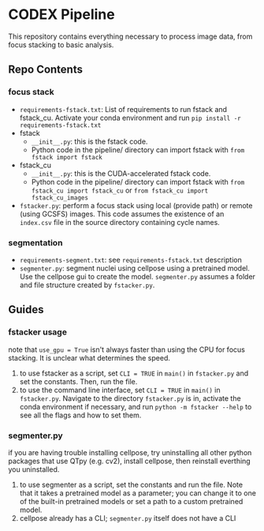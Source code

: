 # CODEX Pipeline

This repository contains everything necessary to process image data, from focus stacking to basic analysis.

## Repo Contents

### focus stack

- `requirements-fstack.txt`: List of requirements to run fstack and fstack_cu. Activate your conda environment and run `pip install -r requirements-fstack.txt`
- fstack
  - `__init__.py`: this is the fstack code.
  - Python code in the pipeline/ directory can import fstack with `from fstack import fstack`
- fstack_cu
  - `__init__.py`: this is the CUDA-accelerated fstack code.
  - Python code in the pipeline/ directory can import fstack with `from fstack_cu import fstack_cu` or `from fstack_cu import fstack_cu_images`
- `fstacker.py`: perform a focus stack using local (provide path) or remote (using GCSFS) images. This code assumes the existence of an `index.csv` file in the source directory containing cycle names.

### segmentation

- `requirements-segment.txt`: see `requirements-fstack.txt` description
- `segmenter.py`: segment nuclei using cellpose using a pretrained model. Use the cellpose gui to create the model. `segmenter.py` assumes a folder and file structure created by `fstacker.py`.

## Guides

### fstacker usage

note that `use_gpu = True` isn't always faster than using the CPU for focus stacking. It is unclear what determines the speed.

1. to use fstacker as a script, set `CLI = TRUE` in `main()` in `fstacker.py` and set the constants. Then, run the file.
2. to use the command line interface, set `CLI = TRUE` in `main()` in `fstacker.py`. Navigate to the directory `fstacker.py` is in, activate the conda environment if necessary, and run `python -m fstacker --help` to see all the flags and how to set them.

### segmenter.py

if you are having trouble installing cellpose, try uninstalling all other python packages that use QTpy (e.g. cv2), install cellpose, then reinstall everthing you uninstalled.

1. to use segmenter as a script, set the constants and run the file. Note that it takes a pretrained model as a parameter; you can change it to one of the built-in pretrained models or set a path to a custom pretrained model.
2. cellpose already has a CLI; `segmenter.py` itself does not have a CLI
